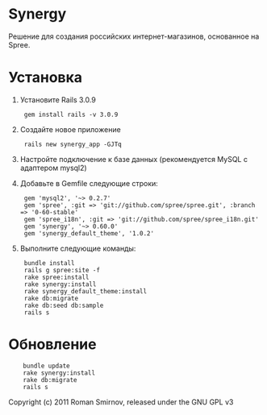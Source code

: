 Synergy
=======

Решение для создания российских интернет-магазинов, основанное на Spree.


Установка
=========

1. Установите Rails 3.0.9
    
        gem install rails -v 3.0.9
    
1. Создайте новое приложение
    
        rails new synergy_app -GJTq
    
1. Настройте подключение к базе данных (рекомендуется MySQL с адаптером mysql2)
1. Добавьте в Gemfile следующие строки:
    
        gem 'mysql2', '~> 0.2.7'
        gem 'spree', :git => 'git://github.com/spree/spree.git', :branch => '0-60-stable'
        gem 'spree_i18n', :git => 'git://github.com/spree/spree_i18n.git'
        gem 'synergy', '~> 0.60.0'
        gem 'synergy_default_theme', '1.0.2'
    
1. Выполните следующие команды:
    
        bundle install
        rails g spree:site -f
        rake spree:install
        rake synergy:install
        rake synergy_default_theme:install
        rake db:migrate
        rake db:seed db:sample
        rails s


Обновление
==========

        bundle update
        rake synergy:install
        rake db:migrate
        rails s
    

Copyright (c) 2011 Roman Smirnov, released under the GNU GPL v3
